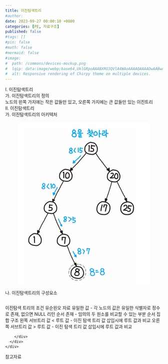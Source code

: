 ```yaml
---
title: 이진탐색트리
#author: 
date: 2023-09-27 00:00:10 +0800
categories: [PE, 자료구조]
published: false
#tags: []
#pin: false
#math: false
#mermaid: false
#image:
#  path: /commons/devices-mockup.png
#  lqip: data:image/webp;base64,UklGRpoAAABXRUJQVlA4WAoAAAAQAAAADwAABwAAQUxQSDIAAAARL0AmbZurmr57yyIiqE8oiG0bejIYEQTgqiDA9vqnsUSI6H+oAERp2HZ65qP/VIAWAFZQOCBCAAAA8AEAnQEqEAAIAAVAfCWkAALp8sF8rgRgAP7o9FDvMCkMde9PK7euH5M1m6VWoDXf2FkP3BqV0ZYbO6NA/VFIAAAA
#  alt: Responsive rendering of Chirpy theme on multiple devices.
---
```


<div class="post-wrap">
  <div class="para">
    <div class="para-title">
      I. 이진탐색트리
    </div>
    <div class="para-cntnt">
      <div class="para">
        <div class="para-title">
          가. 이진탐색트리의 정의
        </div>
        <div class="para-cntnt">
            노드의 왼쪽 가지에는 작은 값들만 있고, 오른쪽 가지에는 큰 값들만 있는 이진트리
        </div>
      </div>
    </div>
  </div>
  
  <div class="para">
    <div class="para-title">
      II. 이진탐색트리
    </div>
    <div class="para-cntnt">
      <div class="para">
        <div class="para-title">
          가. 이진탐색트리의 아키텍처
        </div>
        <div class="para-cntnt">
          <figure class="post-figure">
            <img src="/assets/img/posts/이진탐색트리.png" alt="이진탐색트리">
<!--            <figcaption>Source: Unveiling the Metaverse: Exploring Emerging Trends, Multifaceted Perspectives, and Future Challenges</figcaption>-->
          </figure>
        </div>
      </div>
      <div class="para">
        <div class="para-title">
          나. 이진탐색트리의 구성요소
        </div>
        <div class="para-cntnt">
          <table class="post-table">
          </table>
          이진탐색 트리의 조건 유순왼오
  자료
    유일한 값 - 각 노드의 값은 유일한 식별자로 정수로 존재, 없으면 NULL 리턴
    순서 존재 - 임의의 두 원소를 비교할 수 있는 부분 순서 집합
  구조
    왼쪽 서브트리 값 &lt; 루트 값 - 이진 탐색 트리 값 삽입시에 루트 값과 비교
    오른쪽 서브트리 값 &gt; 루트 값 - 이진 탐색 트리 값 삽입시에 루트 값과 비교

        </div>
      </div>
    </div>
  </div>

  <div class="refr-wrap">
    <div class="refr-title">
        참고자료
    </div>
    <ol class="refr-list">
    <!--    <li>(나현식, 최대선) <a target="_blank" href="https://scienceon.kisti.re.kr/commons/util/originalView.do?cn=JAKO202225948430499&oCn=JAKO202225948430499&dbt=JAKO&journal=NJOU00291864">메타버스 보안 위협 요소 및 대응 방안 검토</a></li>-->
    <!--    <li>(M. Uddin, S. Manickam, H. Ullah, M. Obaidat and A. Dandoush) <a target="_blank" href="https://ieeexplore.ieee.org/abstract/document/10138386">Unveiling the Metaverse: Exploring Emerging Trends, Multifaceted Perspectives, and Future Challenges</a></li>-->
    </ol>
  </div>
</div>
